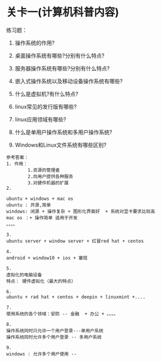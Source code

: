 # 关卡一\(计算机科普内容\)

练习题：

1. 操作系统的作用?

2. 桌面操作系统有哪些?分别有什么特点?

3. 服务器操作系统有哪些?分别有什么特点?

4. 嵌入式操作系统以及移动设备操作系统有哪些?

5. 什么是虚拟机?有什么特点?

6. linux常见的发行版有哪些?

7. linux应用领域有哪些?

8. 什么是单用户操作系统和多用户操作系统?

9. Windows和Linux文件系统有哪些区别?

```
参考答案：
1. 作用：
        1.资源的管理者
        2.向用户提供各种服务
        3.对硬件机器的扩展
2. 

ubuntu + windows + mac os 
ubuntu : 开源,简单
windows: 闭源 + 操作复杂 + 图形化界面好  + 系统对显卡要求比较高
mac os ：+ 操作简单 适用于开发
。。。。

3.
ubuntu server + window server + 红冒red hat + centos

4. 
android + window10 + ios + 塞班

5. 
虚拟化的电脑设备 
特点： 硬件虚拟化（最大的特点）

6. 
ubuntu + rad hat + centos + deepin + linuxmint +....

7. 
使用系统的各个领域：安防 -- 金融  + 办公 + 。。。。

8.
操作系统同时只允许一个用户登录---单用户系统
操作系统同时允许多个用户登录 -- 多用户系统

9.
windows : 允许多个用户使用 -- 
```



